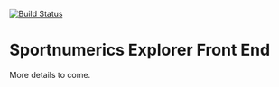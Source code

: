 [![Build Status](https://s3-ap-southeast-2.amazonaws.com/lambci-buildresults-rz3fnx4hrqc8/gh/sportnumerics/explorer/branches/master/db91f194ee3d7a68c354cb95f1030a88.svg)](https://s3-ap-southeast-2.amazonaws.com/lambci-buildresults-rz3fnx4hrqc8/gh/sportnumerics/explorer/branches/master/9d9f9e7901b4b5170d82d77e2a3d1a99.html)

# Sportnumerics Explorer Front End

More details to come.
